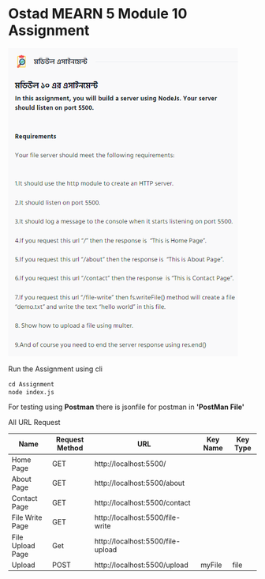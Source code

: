 # Ostad MEARN 5 Module 10 Assignment

![alt text](images/image.png)

Run the Assignment using cli

```
cd Assignment
node index.js
```

For testing using **Postman** there is jsonfile for postman in **'PostMan File'**

All URL Request

| Name | Request Method | URL | Key Name | Key Type |
| --- | --- | --- | --- | --- |
| Home Page | GET | http://localhost:5500/ |  |  |
| About Page | GET | http://localhost:5500/about |  |  |
| Contact Page | GET | http://localhost:5500/contact |  |  |
| File Write Page | GET | http://localhost:5500/file-write |  |  |
| File Upload Page | Get | http://localhost:5500/file-upload |  |  |
| Upload | POST | http://localhost:5500/upload | myFile | file |
    

